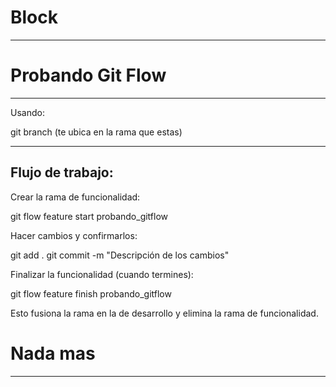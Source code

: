# Block
---
# Probando Git Flow
---


Usando:

git branch (te ubica en la rama que estas)

---

## Flujo de trabajo:

Crear la rama de funcionalidad:

git flow feature start probando_gitflow

Hacer cambios y confirmarlos:

git add .
git commit -m "Descripción de los cambios"

Finalizar la funcionalidad (cuando termines):

git flow feature finish probando_gitflow

Esto fusiona la rama en la de desarrollo y elimina la rama de funcionalidad.

# Nada mas
---


